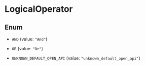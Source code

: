 

# LogicalOperator

## Enum


* `AND` (value: `"And"`)

* `OR` (value: `"Or"`)

* `UNKNOWN_DEFAULT_OPEN_API` (value: `"unknown_default_open_api"`)



